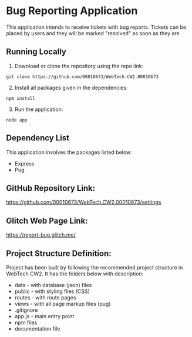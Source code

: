 # Bug Reporting Application

This application intends to receive tickets with bug reports. Tickets can be placed by users and they will be marked "resolved" as soon as they are


## Running Locally

1. Download or clone the repository using the repo link:
```
git clone https://github.com/00010673/WebTech.CW2.00010673
```
2. Install all packages given in the dependencies:
```
npm install
```
3. Run the application:
```
node app
```


## Dependency List

This application involves the packages listed below:

- Express
- Pug


## GitHub Repository Link:

https://github.com/00010673/WebTech.CW2.00010673/settings


## Glitch Web Page Link:

https://report-bug.glitch.me/


## Project Structure Definition:

Project has been built by following the recommended project structure in WebTech CW2. It has the folders below with description:
- data - with database (json) files
- public - with styling files (CSS)
- routes - with route pages
- views - with all page markup files (pug) 
- .gitignore
- app.js - main entry point
- npm files
- documentation file